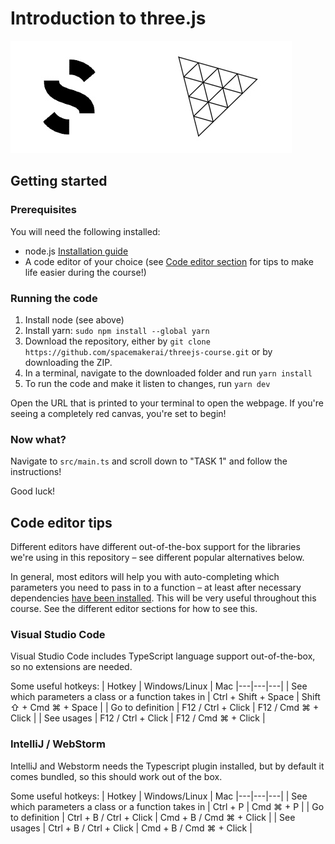 # Introduction to three.js

![Spacemaker three logo](public/spacemakerthree.jpg)

## Getting started

### Prerequisites

You will need the following installed:

- node.js [Installation guide](https://nodejs.org/en/)
- A code editor of your choice (see [Code editor section](#code-editor-tips) for tips to make life easier during the course!)

### Running the code

1. Install node (see above)
2. Install yarn: `sudo npm install --global yarn`
3. Download the repository, either by `git clone https://github.com/spacemakerai/threejs-course.git` or by downloading the ZIP.
4. In a terminal, navigate to the downloaded folder and run `yarn install`
5. To run the code and make it listen to changes, run `yarn dev`

Open the URL that is printed to your terminal to open the webpage.
If you're seeing a completely red canvas, you're set to begin!

### Now what?

Navigate to `src/main.ts` and scroll down to "TASK 1" and follow the instructions!

Good luck!

 ## Code editor tips

Different editors have different out-of-the-box support for the libraries we're using in this repository – see different
popular alternatives below.

In general, most editors will help you with auto-completing which parameters you need to pass in to a function – at
least after necessary dependencies [have been installed](#running-the-code). This will be very useful throughout this
course. See the different editor sections for how to see this.

### Visual Studio Code

Visual Studio Code includes TypeScript language support out-of-the-box, so no extensions are needed.

Some useful hotkeys:
| Hotkey  | Windows/Linux  | Mac
|---|---|---|
| See which parameters a class or a function takes in  | Ctrl + Shift + Space  | Shift ⇧ + Cmd ⌘ + Space  |
| Go to definition  | F12 / Ctrl + Click  | F12 / Cmd ⌘ + Click |
| See usages  | F12 / Ctrl + Click  | F12 / Cmd ⌘ + Click |

### IntelliJ / WebStorm

IntelliJ and Webstorm needs the Typescript plugin installed, but by default it comes bundled, so this should work
out of the box.

Some useful hotkeys:
| Hotkey  | Windows/Linux  | Mac
|---|---|---|
| See which parameters a class or a function takes in  | Ctrl + P  | Cmd ⌘ + P  |
| Go to definition  | Ctrl + B / Ctrl + Click  | Cmd + B / Cmd ⌘ + Click |
| See usages  | Ctrl + B / Ctrl + Click  | Cmd + B / Cmd ⌘ + Click |